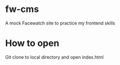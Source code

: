 # fw-cms
A mock Facewatch site to practice my frontend skills
# How to open
Git clone to local directory and open index.html
